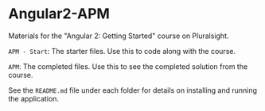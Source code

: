 # Angular2-APM
Materials for the "Angular 2: Getting Started" course on Pluralsight.

`APM - Start`: The starter files. Use this to code along with the course.

`APM`: The completed files. Use this to see the completed solution from the course.

See the `README.md` file under each folder for details on installing and running the application.
